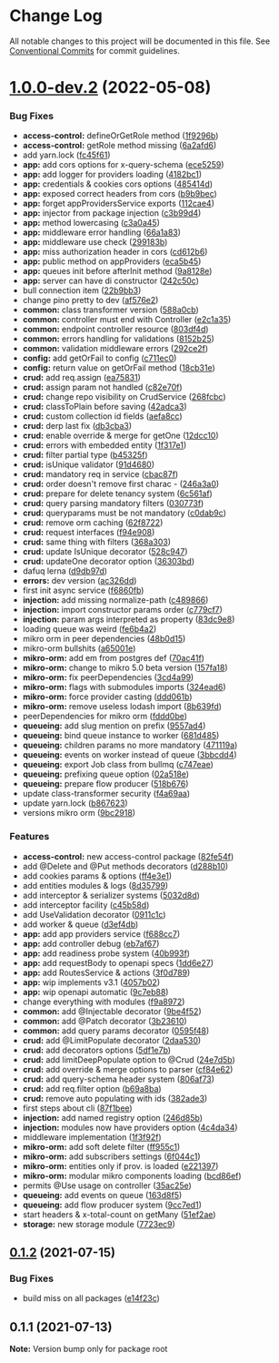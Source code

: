 # Change Log

All notable changes to this project will be documented in this file.
See [Conventional Commits](https://conventionalcommits.org) for commit guidelines.

# [1.0.0-dev.2](https://github.com/Uminily/kodexo/compare/v0.1.2...v1.0.0-dev.2) (2022-05-08)


### Bug Fixes

* **access-control:** defineOrGetRole method ([1f9296b](https://github.com/Uminily/kodexo/commit/1f9296bbee99e9183b2ee43786dfda06c8b25925))
* **access-control:** getRole method missing ([6a2afd6](https://github.com/Uminily/kodexo/commit/6a2afd61b34e8f74fba7e306923ce92469807b08))
* add yarn.lock ([fc45f61](https://github.com/Uminily/kodexo/commit/fc45f61e677196a92ca3dfac7c4412271eed4eff))
* **app:** add cors options for x-query-schema ([ece5259](https://github.com/Uminily/kodexo/commit/ece525907daa57cce05b3978f5059fbcc0f2e700))
* **app:** add logger for providers loading ([4182bc1](https://github.com/Uminily/kodexo/commit/4182bc19175389b095a9b7af1dca9b1692f4ec34))
* **app:** credentials & cookies cors options ([485414d](https://github.com/Uminily/kodexo/commit/485414d4294cb49f7ce2b261495c7e0cbf815434))
* **app:** exposed correct headers from cors ([b9b9bec](https://github.com/Uminily/kodexo/commit/b9b9bec59d30633e323147ac475af591bf49ddfa))
* **app:** forget appProvidersService exports ([112cae4](https://github.com/Uminily/kodexo/commit/112cae441ea4c1b5f665c090457c84474eed0d87))
* **app:** injector from package injection ([c3b99d4](https://github.com/Uminily/kodexo/commit/c3b99d4b94d769b45cfcf35fe8a8780b7a3fe244))
* **app:** method lowercasing ([c3a0a45](https://github.com/Uminily/kodexo/commit/c3a0a455cacfd074ca08d60bfd3316774b3c65b4))
* **app:** middleware error handling ([66a1a83](https://github.com/Uminily/kodexo/commit/66a1a835e249d20037636a5e92f976dddc59b607))
* **app:** middleware use check ([299183b](https://github.com/Uminily/kodexo/commit/299183b62bc3c2f115cc915b5d78630b9d31c6dc))
* **app:** miss authorization header in cors ([cd612b6](https://github.com/Uminily/kodexo/commit/cd612b620153812fbf7251aea8a1eba07cc0ae25))
* **app:** public method on appProviders ([eca5b45](https://github.com/Uminily/kodexo/commit/eca5b45cee56bc8028f48f64f056fe9ed9a34530))
* **app:** queues init before afterInit method ([9a8128e](https://github.com/Uminily/kodexo/commit/9a8128e9184be102eef522efbca75e320bec7823))
* **app:** server can have di constructor ([242c50c](https://github.com/Uminily/kodexo/commit/242c50cb2d17d9aa29bc35874dd0c2287830b192))
* bull connection item ([22b9bb3](https://github.com/Uminily/kodexo/commit/22b9bb34502a9871d90976eda8c5db8f7665c872))
* change pino pretty to dev ([af576e2](https://github.com/Uminily/kodexo/commit/af576e28e902a560cb82896d3107ba81b375e497))
* **common:** class transformer version ([588a0cb](https://github.com/Uminily/kodexo/commit/588a0cb3fcf2b19ee1b23bd29431c816b5e14771))
* **common:** controller must end with Controller ([e2c1a35](https://github.com/Uminily/kodexo/commit/e2c1a35d654ee02d883823b459b0372ac16f216b))
* **common:** endpoint controller resource ([803df4d](https://github.com/Uminily/kodexo/commit/803df4d1714f7fde97ad5c3778e408f687e2b105))
* **common:** errors handling for validations ([8152b25](https://github.com/Uminily/kodexo/commit/8152b25282f08a089475a06395fa6960373527f9))
* **common:** validation middleware errors ([292ce2f](https://github.com/Uminily/kodexo/commit/292ce2f743e8a8deaeec9188ca0715bcce534d0e))
* **config:** add getOrFail to config ([c711ec0](https://github.com/Uminily/kodexo/commit/c711ec0f1fb935a135b1bc92f4b5ad3d240aa538))
* **config:** return value on getOrFail method ([18cb31e](https://github.com/Uminily/kodexo/commit/18cb31e893f552c8a09cc59561e57923fffe89cb))
* **crud:** add req.assign ([ea75831](https://github.com/Uminily/kodexo/commit/ea758318c257d7a11806011b66c137e130327a52))
* **crud:** assign param not handled ([c82e70f](https://github.com/Uminily/kodexo/commit/c82e70fd91699974e727d2b4df532ad5b11853fd))
* **crud:** change repo visibility on CrudService ([268fcbc](https://github.com/Uminily/kodexo/commit/268fcbc0324dd413e55ba7908ae17f0feb782e6b))
* **crud:** classToPlain before saving ([42adca3](https://github.com/Uminily/kodexo/commit/42adca3414633554c09c6445e291c62fa53e1cfc))
* **crud:** custom collection id fields ([aefa8cc](https://github.com/Uminily/kodexo/commit/aefa8cc69887baa9e36d70deb8d01dc9fd3b7e40))
* **crud:** derp last fix ([db3cba3](https://github.com/Uminily/kodexo/commit/db3cba3b074d5202dae847e2cc55e569d233f52e))
* **crud:** enable override & merge for getOne ([12dcc10](https://github.com/Uminily/kodexo/commit/12dcc1098376cb724ba88ae95f8c7f038518ef4a))
* **crud:** errors with embedded entity ([1f317e1](https://github.com/Uminily/kodexo/commit/1f317e18f2c1abec5cf3f356853f618c5c0e9824))
* **crud:** filter partial type ([b45325f](https://github.com/Uminily/kodexo/commit/b45325fbb925bdd53a05a344590068cea1281f77))
* **crud:** isUnique validator ([91d4680](https://github.com/Uminily/kodexo/commit/91d46805352d036025bc316864603f813348e997))
* **crud:** mandatory req in service ([cbac87f](https://github.com/Uminily/kodexo/commit/cbac87ff8a238427ef1d615cc17a9c356b952398))
* **crud:** order doesn't remove first charac - ([246a3a0](https://github.com/Uminily/kodexo/commit/246a3a045b43c5a530b321dc0ca9bb65187c1fa5))
* **crud:** prepare for delete tenancy system ([6c561af](https://github.com/Uminily/kodexo/commit/6c561af81aec175aa6884297dfb3a0fa8d1aef41))
* **crud:** query parsing mandatory filters ([030773f](https://github.com/Uminily/kodexo/commit/030773f5a267b06060288f70e1e4dedd5b0be7b1))
* **crud:** queryparams must be not mandatory ([c0dab9c](https://github.com/Uminily/kodexo/commit/c0dab9c8304764d862d45e8531cdbc9098db83fd))
* **crud:** remove orm caching ([62f8722](https://github.com/Uminily/kodexo/commit/62f87220121ac7913b09bf4c129f9c6bf4000280))
* **crud:** request interfaces ([f94e908](https://github.com/Uminily/kodexo/commit/f94e90883b3456c04cafc4b30cda743285cc8d1a))
* **crud:** same thing with filters ([368a303](https://github.com/Uminily/kodexo/commit/368a3034e7b9fa03a550014e1874898f70ae2b04))
* **crud:** update IsUnique decorator ([528c947](https://github.com/Uminily/kodexo/commit/528c94746839e44ed0be943eb83eed98d82c16f4))
* **crud:** updateOne decorator option ([36303bd](https://github.com/Uminily/kodexo/commit/36303bdcb6a726e1b569df0d274df87129609e6a))
* dafuq lerna ([d9db97d](https://github.com/Uminily/kodexo/commit/d9db97dc7a42f8206189e6f27c038b3decc3a69b))
* **errors:** dev version ([ac326dd](https://github.com/Uminily/kodexo/commit/ac326ddd9a464d773ca1fd3c195db421ce209258))
* first init async service ([f6860fb](https://github.com/Uminily/kodexo/commit/f6860fb75d948cfdddd037a4e706c60ba0542656))
* **injection:** add missing normalize-path ([c489866](https://github.com/Uminily/kodexo/commit/c489866843917e76e6261ff757dd6c9dc580f6ca))
* **injection:** import constructor params order ([c779cf7](https://github.com/Uminily/kodexo/commit/c779cf7df3312aa09e4ef719da8ee561e78a1f82))
* **injection:** param args interpreted as property ([83dc9e8](https://github.com/Uminily/kodexo/commit/83dc9e8a67fcc6bf21d5982b851c4d32c6c7147c))
* loading queue was weird ([fe6b4a2](https://github.com/Uminily/kodexo/commit/fe6b4a2d5f86b7529fa99923057443c3a1b4061f))
* mikro orm in peer dependencies ([48b0d15](https://github.com/Uminily/kodexo/commit/48b0d15890268392639239d82dafaba9b621b699))
* mikro-orm bullshits ([a65001e](https://github.com/Uminily/kodexo/commit/a65001eee9520da093d1e1c05de850037a7e1bad))
* **mikro-orm:** add em from postgres def ([70ac41f](https://github.com/Uminily/kodexo/commit/70ac41f0e0f45854cf61b1a4cc70cd9a51926256))
* **mikro-orm:** change to mikro 5.0 beta version ([157fa18](https://github.com/Uminily/kodexo/commit/157fa187b66fecff489daa306dbd34d74489acf9))
* **mikro-orm:** fix peerDependencies ([3cd4a99](https://github.com/Uminily/kodexo/commit/3cd4a99f4cc82028cc508572f556c65e24728605))
* **mikro-orm:** flags with submodules imports ([324ead6](https://github.com/Uminily/kodexo/commit/324ead67bd84321af287eb0980a11e3bb3986b85))
* **mikro-orm:** force provider casting ([ddd061b](https://github.com/Uminily/kodexo/commit/ddd061bb3681cf6ec1ca346ea1c5bee085f98221))
* **mikro-orm:** remove useless lodash import ([8b639fd](https://github.com/Uminily/kodexo/commit/8b639fd7ce2b40d03a6c096383a0279a03f9e75a))
* peerDependencies for mikro orm ([fddd0be](https://github.com/Uminily/kodexo/commit/fddd0bec9f7a7fcf9da1dc380c3452ce0c482bfb))
* **queueing:** add slug mention on prefix ([9557ad4](https://github.com/Uminily/kodexo/commit/9557ad49ea9c1c266ccbba9617c0aa86452ae232))
* **queueing:** bind queue instance to worker ([681d485](https://github.com/Uminily/kodexo/commit/681d4852169461e85fde4f9f674108f9ab303de4))
* **queueing:** children params no more mandatory ([471119a](https://github.com/Uminily/kodexo/commit/471119a87db00a556b4d76b242656cb22bfb2aa0))
* **queueing:** events on worker instead of queue ([3bbcdd4](https://github.com/Uminily/kodexo/commit/3bbcdd4e12a80175eac53374de19f9aea498c998))
* **queueing:** export Job class from bullmq ([c747eae](https://github.com/Uminily/kodexo/commit/c747eae13e6c9ad27241dbbc2018a28503eea9bb))
* **queueing:** prefixing queue option ([02a518e](https://github.com/Uminily/kodexo/commit/02a518e66bb0d3546f9441f2cf830d4bc6315c13))
* **queueing:** prepare flow producer ([518b676](https://github.com/Uminily/kodexo/commit/518b6767813366fb688000a86aa0fe27dd3ff24d))
* update class-transformer security ([f4a69aa](https://github.com/Uminily/kodexo/commit/f4a69aafd847bf08e50bc70d49d88162e562a435))
* update yarn.lock ([b867623](https://github.com/Uminily/kodexo/commit/b867623821bbf545529bc049d4d615059f029e01))
* versions mikro orm ([9bc2918](https://github.com/Uminily/kodexo/commit/9bc29180845dd8b54592d42858bb66efad8b4cc7))


### Features

* **access-control:** new access-control package ([82fe54f](https://github.com/Uminily/kodexo/commit/82fe54f9e61c80dba9d90d0a351376d95f7f0dcf))
* add @Delete and @Put methods decorators ([d288b10](https://github.com/Uminily/kodexo/commit/d288b102037ef11a2f701eed7ecc8a8752d312e8))
* add cookies params & options ([ff4e3e1](https://github.com/Uminily/kodexo/commit/ff4e3e17e7e95952c09b65f7c24f7dbc0d3be484))
* add entities modules & logs ([8d35799](https://github.com/Uminily/kodexo/commit/8d357992000e9ef93c105aeaee28afc5a5c27709))
* add interceptor & serializer systems ([5032d8d](https://github.com/Uminily/kodexo/commit/5032d8d0c381dd951a309ee7b46bff6d4a45ba64))
* add interceptor facility ([c45b58d](https://github.com/Uminily/kodexo/commit/c45b58d59b53db26e5daa8f720f1e0f131d703f2))
* add UseValidation decorator ([0911c1c](https://github.com/Uminily/kodexo/commit/0911c1ce2f496369031e5c839f1a4505387c7126))
* add worker & queue ([d3ef4db](https://github.com/Uminily/kodexo/commit/d3ef4dbdb51f4fda5db2dbe8f9e844dafe0e8e6e))
* **app:** add app providers service ([f688cc7](https://github.com/Uminily/kodexo/commit/f688cc77d293f4dd78dc2b138eca4c9ce2f73373))
* **app:** add controller debug ([eb7af67](https://github.com/Uminily/kodexo/commit/eb7af67eb2b4f5aa2051206ba1518c100d28aff1))
* **app:** add readiness probe system ([40b993f](https://github.com/Uminily/kodexo/commit/40b993f8e7c18277dd80dadff89075c55ea32e16))
* **app:** add requestBody to openapi specs ([1dd6e27](https://github.com/Uminily/kodexo/commit/1dd6e27f139135c88b56f7b2ac5a6797bba3719a))
* **app:** add RoutesService & actions ([3f0d789](https://github.com/Uminily/kodexo/commit/3f0d789decedef929e6cf63b4cf58e56a349979f))
* **app:** wip implements v3.1 ([4057b02](https://github.com/Uminily/kodexo/commit/4057b026b774d189ebf8c6771be77893436ea118))
* **app:** wip openapi automatic ([9c7eb88](https://github.com/Uminily/kodexo/commit/9c7eb889102a5ee2a50f247cd727187c7cd0b25a))
* change everything with modules ([f9a8972](https://github.com/Uminily/kodexo/commit/f9a89725a2db6b039e1179b606452ec85cbbb239))
* **common:** add @Injectable decorator ([9be4f52](https://github.com/Uminily/kodexo/commit/9be4f525254c8af75485aec98993c251390174f1))
* **common:** add @Patch decorator ([3b23610](https://github.com/Uminily/kodexo/commit/3b2361059c63045142bbdb12b88cc4517d345b40))
* **common:** add query params decorator ([0595f48](https://github.com/Uminily/kodexo/commit/0595f48a1f0dc3707d1a6b4e65d5ceecdf8d07bf))
* **crud:** add @LimitPopulate decorator ([2daa530](https://github.com/Uminily/kodexo/commit/2daa530839d952fa7bea8cedb109da1da6378450))
* **crud:** add decorators options ([5df1e7b](https://github.com/Uminily/kodexo/commit/5df1e7b802a17d92015d521d088842b2cde121fb))
* **crud:** add limitDeepPopulate option to @Crud ([24e7d5b](https://github.com/Uminily/kodexo/commit/24e7d5b65d64c6332cee2561ed18624ff9e6327d))
* **crud:** add override & merge options to parser ([cf84e62](https://github.com/Uminily/kodexo/commit/cf84e6239489ce93be0dfa76e62f9ce6b4a9ddbb))
* **crud:** add query-schema header system ([806af73](https://github.com/Uminily/kodexo/commit/806af732f9fa638782a959f3b90c51faac987a80))
* **crud:** add req.filter option ([b69a8ba](https://github.com/Uminily/kodexo/commit/b69a8ba70a93fe0dc085ade97d0f95eb38cc8b94))
* **crud:** remove auto populating with ids ([382ade3](https://github.com/Uminily/kodexo/commit/382ade3e006f400ec2e62a07924eab825e3a7ac8))
* first steps about cli ([87f1bee](https://github.com/Uminily/kodexo/commit/87f1bee817268dd4838e0e127d96e6dba9fb0198))
* **injection:** add named registry option ([246d85b](https://github.com/Uminily/kodexo/commit/246d85b3d5ef8826d63c7e39d69560d1ec61b31f))
* **injection:** modules now have providers option ([4c4da34](https://github.com/Uminily/kodexo/commit/4c4da340391db464cbfcf8eda2ee2a723acfe73a))
* middleware implementation ([1f3f92f](https://github.com/Uminily/kodexo/commit/1f3f92fa8e44b21f9e44520cf9fa5d09ad7f1786))
* **mikro-orm:** add soft delete filter ([ff955c1](https://github.com/Uminily/kodexo/commit/ff955c13e91ff4af1d178914d6299675aaff4c0d))
* **mikro-orm:** add subscribers settings ([6f044c1](https://github.com/Uminily/kodexo/commit/6f044c12c86d76ce86117f4c48dcdfdd7158107a))
* **mikro-orm:** entities only if prov. is loaded ([e221397](https://github.com/Uminily/kodexo/commit/e22139776849b702e82af6f00563312c06bc721d))
* **mikro-orm:** modular mikro components loading ([bcd86ef](https://github.com/Uminily/kodexo/commit/bcd86ef0547121928d91a6ca4f44be656dba71ff))
* permits @Use usage on controller ([35ac25e](https://github.com/Uminily/kodexo/commit/35ac25eabb7d3e6ecb2162da697b1b0bed0d953c))
* **queueing:** add events on queue ([163d8f5](https://github.com/Uminily/kodexo/commit/163d8f5ddbed22eb646c2f58522f652562897de4))
* **queueing:** add flow producer system ([9cc7ed1](https://github.com/Uminily/kodexo/commit/9cc7ed1370dd39fd359b92cfbf70161b1f0f97f2))
* start headers & x-total-count on getMany ([51ef2ae](https://github.com/Uminily/kodexo/commit/51ef2ae180633a28207cd458a175d8a67da1bf85))
* **storage:** new storage module ([7723ec9](https://github.com/Uminily/kodexo/commit/7723ec90f7c0c1e4b31eb300edf1b152ef0ccfbf))





## [0.1.2](https://github.com/Uminily/kodexo/compare/v0.1.1...v0.1.2) (2021-07-15)


### Bug Fixes

* build miss on all packages ([e14f23c](https://github.com/Uminily/kodexo/commit/e14f23cadb653453681acffec608f2d365a534f4))





## 0.1.1 (2021-07-13)

**Note:** Version bump only for package root
